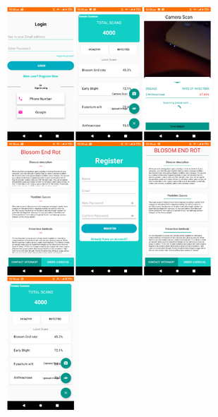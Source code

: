 
  <img src="https://github.com/kev254/TomatoScanner/blob/master/imgs/4.png" width="30%" title="hover text">
  <img src="https://github.com/kev254/TomatoScanner/blob/master/imgs/5.png" width="30%" title="hover text">
  <img src="https://github.com/kev254/TomatoScanner/blob/master/imgs/6.png" width="30%" title="hover text">
  <img src="https://github.com/kev254/TomatoScanner/blob/master/imgs/7.png" width="30%" title="hover text">
  <img src="https://github.com/kev254/TomatoScanner/blob/master/imgs/8.png" width="30%" title="hover text">
  <img src="https://github.com/kev254/TomatoScanner/blob/master/imgs/9.png" width="30%" title="hover text">
  <img src="https://github.com/kev254/TomatoScanner/blob/master/imgs/10.png" width="30%" title="hover text">

